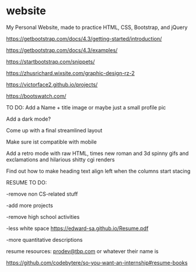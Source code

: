 # website
My Personal Website, made to practice HTML, CSS, Bootstrap, and jQuery

https://getbootstrap.com/docs/4.3/getting-started/introduction/

https://getbootstrap.com/docs/4.3/examples/

https://startbootstrap.com/snippets/

https://zhusrichard.wixsite.com/graphic-design-rz-2

https://victorface2.github.io/projects/

https://bootswatch.com/

TO DO:
Add a Name + title image or maybe just a small profile pic

Add a dark mode?

Come up with a final streamlined layout

Make sure ist compatible with mobile

Add a retro mode with raw HTML, times new roman and 3d spinny gifs and exclamations and hilarious shitty cgi renders

Find out how to make heading text align left when the columns start stacing

RESUME TO DO:

-remove non CS-related stuff

-add more projects

-remove high school activities

-less white space https://edward-sa.github.io/Resume.pdf

-more quantitative descriptions


resume resources: prodev@tbp.com or whatever their name is

https://github.com/codebytere/so-you-want-an-internship#resume-books
